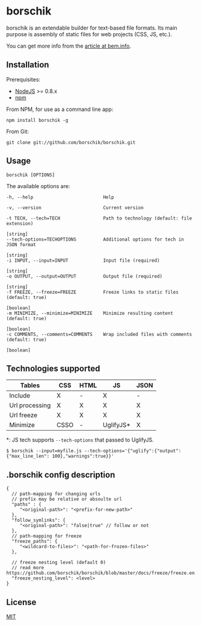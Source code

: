 # borschik

borschik is an extendable builder for text-based file formats.
Its main purpose is assembly of static files for web projects (CSS, JS, etc.).

You can get more info from the [article at bem.info](https://bem.info/articles/borschik).

## Installation

Prerequisites:

* [NodeJS](http://nodejs.org) >= 0.8.x
* [npm](https://github.com/isaacs/npm/)

From NPM, for use as a command line app:

    npm install borschik -g

From Git:

    git clone git://github.com/borschik/borschik.git

## Usage

```
borschik [OPTIONS]
```

The available options are:

    -h, --help                          Help

    -v, --version                       Current version

    -t TECH, --tech=TECH                Path to technology (default: file extension)
                                                                          [string]
    --tech-options=TECHOPTIONS          Additional options for tech in JSON format
                                                                          [string]
    -i INPUT, --input=INPUT             Input file (required)
                                                                          [string]
    -o OUTPUT, --output=OUTPUT          Output file (required)
                                                                          [string]
    -f FREEZE, --freeze=FREEZE          Freeze links to static files (default: true)
                                                                          [boolean]
    -m MINIMIZE, --minimize=MINIMIZE    Minimize resulting content (default: true)
                                                                          [boolean]
    -c COMMENTS, --comments=COMMENTS    Wrap included files with comments (default: true)
                                                                          [boolean]

## Technologies supported

| Tables         | CSS  | HTML   | JS        | JSON   |
| -------------  | ---- | ----   | ---       | ----   |
| Include        | X    | -      | X         | -      |
| Url processing | X    | X      | X         | X      |
| Url freeze     | X    | X      | X         | X      |
| Minimize       | CSSO | -      | UglifyJS*  | X      |

*: JS tech supports `--tech-options` that passed to UglifyJS.
```
$ borschik --input=myfile.js --tech-options='{"uglify":{"output":{"max_line_len": 100},"warnings":true}}'
```

## .borschik config description
```
{
  // path-mapping for changing urls
  // prefix may be relative or absoulte url
  "paths" : {
     "<original-path>": "<prefix-for-new-path>"
  },
  "follow_symlinks": {
     "<original-path>": "false|true" // follow or not
  },
  // path-mapping for freeze
  "freeze_paths": {
     "<wildcard-to-files>": "<path-for-frozen-files>"
  },

  // freeze nesting level (default 0)
  // read more https://github.com/borschik/borschik/blob/master/docs/freeze/freeze.en.md
  "freeze_nesting_level": <level>
}
```


## License
[MIT](https://github.com/borschik/borschik/blob/master/MIT-LICENSE.txt)
